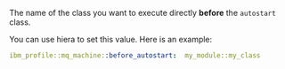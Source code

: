 The name of the class you want to execute directly **before** the `autostart` class.

You can use hiera to set this value. Here is an example:

```yaml
ibm_profile::mq_machine::before_autostart:  my_module::my_class
```

